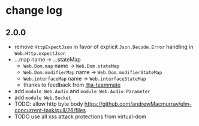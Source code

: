 # change log

## 2.0.0

  - remove `HttpExpectJson` in favor of explicit `Json.Decode.Error` handling in `Web.Http.expectJson`
  - ...map name → ...stateMap
      - `Web.Dom.map` name → `Web.Dom.stateMap`
      - `Web.Dom.modifierMap` name → `Web.Dom.modifierStateMap`
      - `Web.interfaceMap` name → `Web.interfaceStateMap`
      - thanks to feedback from [@a-teammate](https://github.com/a-teammate)
  - add `module Web.Audio` and `module Web.Audio.Parameter`
  - add `module Web.Socket`
  - TODO: allow http byte body https://github.com/andrewMacmurray/elm-concurrent-task/pull/26/files
  - TODO use all xss attack protections from virtual-dom
